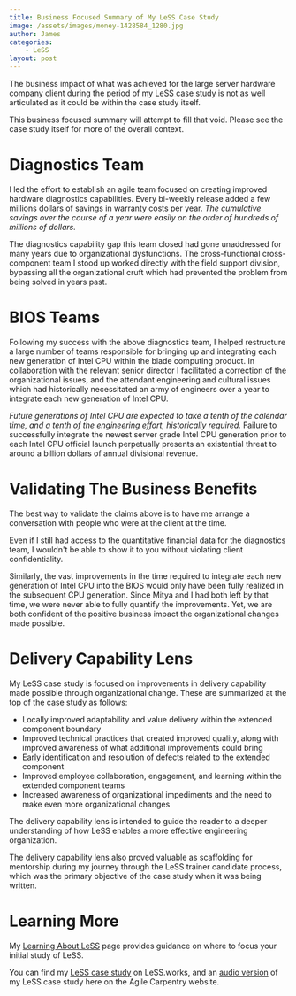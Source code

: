 ```yaml
---
title: Business Focused Summary of My LeSS Case Study
image: /assets/images/money-1428584_1280.jpg
author: James
categories:
    - LeSS
layout: post
---
```


The business impact of what was achieved for the large server hardware company client during the period of my [LeSS case study](https://less.works/case-studies/large-server-hardware-company) is not as well articulated as it could be within the case study itself. 

This business focused summary will attempt to fill that void. Please see the case study itself for more of the overall context.

# Diagnostics Team

I led the effort to establish an agile team focused on creating improved hardware diagnostics capabilities. Every bi-weekly release added a few millions dollars of savings in warranty costs per year. _The cumulative savings over the course of a year were easily on the order of hundreds of millions of dollars._

The diagnostics capability gap this team closed had gone unaddressed for many years due to organizational dysfunctions. The cross-functional cross-component team I stood up worked directly with the field support division, bypassing all the organizational cruft which had prevented the problem from being solved in years past.

# BIOS Teams

Following my success with the above diagnostics team, I helped restructure a large number of teams responsible for bringing up and integrating each new generation of Intel CPU within the blade computing product. In collaboration with the relevant senior director I facilitated a correction of the organizational issues, and the attendant engineering and cultural issues which had historically necessitated an army of engineers over a year to integrate each new generation of Intel CPU. 

_Future generations of Intel CPU are expected to take a tenth of the calendar time, and a tenth of the engineering effort, historically required._ Failure to successfully integrate the newest server grade Intel CPU generation prior to each Intel CPU official launch perpetually presents an existential threat to around a billion dollars of annual divisional revenue.

# Validating The Business Benefits

The best way to validate the claims above is to have me arrange a conversation with people who were at the client at the time.

Even if I still had access to the quantitative financial data for the diagnostics team, I wouldn't be able to show it to you without violating client confidentiality. 

Similarly, the vast improvements in the time required to integrate each new generation of Intel CPU into the BIOS would only have been fully realized in the subsequent CPU generation. Since Mitya and I had both left by that time, we were never able to fully quantify the improvements. Yet, we are both confident of the positive business impact the organizational changes made possible.

# Delivery Capability Lens

My LeSS case study is focused on improvements in delivery capability made possible through organizational change. These are summarized at the top of the case study as follows:

* Locally improved adaptability and value delivery within the extended component boundary
* Improved technical practices that created improved quality, along with improved awareness of what additional improvements could bring
* Early identification and resolution of defects related to the extended component
* Improved employee collaboration, engagement, and learning within the extended component teams
* Increased awareness of organizational impediments and the need to make even more organizational changes

The delivery capability lens is intended to guide the reader to a deeper understanding of how LeSS enables a more effective engineering organization. 

The delivery capability lens also proved valuable as scaffolding for mentorship during my journey through the LeSS trainer candidate process, which was the primary objective of the case study when it was being written.

# Learning More

My [Learning About LeSS]({{site.baseurl}}/blog/learning-about-less/) page provides guidance on where to focus your initial study of LeSS.

You can find my [LeSS case study](https://less.works/case-studies/large-server-hardware-company) on LeSS.works, and an [audio version]({{site.baseurl}}/case_study_recording/) of my LeSS case study here on the Agile Carpentry website.

